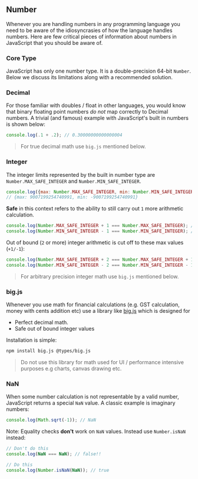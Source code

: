 ## Number
Whenever you are handling numbers in any programming language you need to be aware of the idiosyncrasies of how the language handles numbers. Here are few critical pieces of information about numbers in JavaScript that you should be aware of.

### Core Type
JavaScript has only one number type. It is a double-precision 64-bit `Number`. Below we discuss its limitations along with a recommended solution.

### Decimal
For those familiar with doubles / float in other languages, you would know that binary floating point numbers *do not* map correctly to Decimal numbers. A trivial (and famous) example with JavaScript's built in numbers is shown below:

```js
console.log(.1 + .2); // 0.30000000000000004
```

> For true decimal math use `big.js` mentioned below.

### Integer
The integer limits represented by the built in number type are `Number.MAX_SAFE_INTEGER` and `Number.MIN_SAFE_INTEGER`.

```js
console.log({max: Number.MAX_SAFE_INTEGER, min: Number.MIN_SAFE_INTEGER});
// {max: 9007199254740991, min: -9007199254740991}
```

**Safe** in this context refers to the ability to still carry out `1` more arithmetic calculation.

```js
console.log(Number.MAX_SAFE_INTEGER + 1 === Number.MAX_SAFE_INTEGER); // false
console.log(Number.MIN_SAFE_INTEGER - 1 === Number.MIN_SAFE_INTEGER); // false
```

Out of bound (`2` or more) integer arithmetic is cut off to these max values (`+1/-1`):

```js
console.log(Number.MAX_SAFE_INTEGER + 2 === Number.MAX_SAFE_INTEGER + 1); // true!
console.log(Number.MIN_SAFE_INTEGER - 2 === Number.MIN_SAFE_INTEGER - 1); // true!
```

> For arbitrary precision integer math use `big.js` mentioned below.

### big.js
Whenever you use math for financial calculations (e.g. GST calculation, money with cents addition etc) use a library like [big.js](https://github.com/MikeMcl/big.js/) which is designed for
* Perfect decimal math.
* Safe out of bound integer values

Installation is simple:
```bash
npm install big.js @types/big.js
```

> Do not use this library for math used for UI / performance intensive purposes e.g charts, canvas drawing etc.

### NaN
When some number calculation is not representable by a valid number, JavaScript returns a special `NaN` value. A  classic example is imaginary numbers:

```js
console.log(Math.sqrt(-1)); // NaN
```

Note: Equality checks **don't** work on `NaN` values. Instead use `Number.isNaN` instead:

```js
// Don't do this
console.log(NaN === NaN); // false!!

// Do this
console.log(Number.isNaN(NaN)); // true
```
